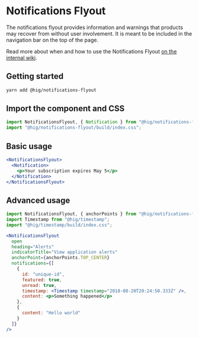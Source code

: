 # Notifications Flyout

The notifications flyout provides information and warnings that products may recover from without user involvement. It is meant to be included in the navigation bar on the top of the page.

Read more about when and how to use the Notifications Flyout [on the internal wiki](https://wiki.autodesk.com/display/HIG/Notifications+Flyout).

## Getting started

```bash
yarn add @hig/notifications-flyout
```

## Import the component and CSS

```js
import NotificationsFlyout, { Notification } from "@hig/notifications-flyout";
import "@hig/notifications-flyout/build/index.css";
```

## Basic usage

```jsx
<NotificationsFlyout>
  <Notification>
    <p>Your subscription expires May 5</p>
  </Notification>
</NotificationsFlyout>
```

## Advanced usage

```jsx
import NotificationsFlyout, { anchorPoints } from "@hig/notifications-flyout";
import Timestamp from "@hig/timestamp";
import "@hig/timestamp/build/index.css";

<NotificationsFlyout
  open
  heading="Alerts"
  indicatorTitle="View application alerts"
  anchorPoint={anchorPoints.TOP_CENTER}
  notifications={[
    {
      id: "unique-id",
      featured: true,
      unread: true,
      timestamp: <Timestamp timestamp="2018-08-20T20:24:50.333Z" />,
      content: <p>Something happened</p>
    },
    {
      content: "Hello world"
    }
  ]}
/>
```
